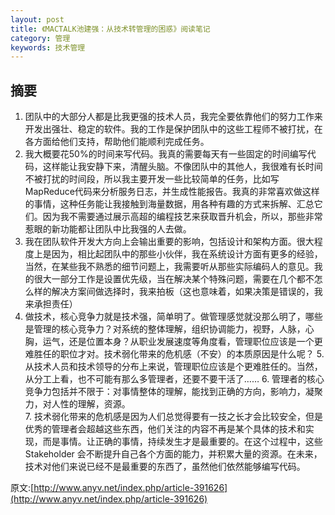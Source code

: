 ```yaml
---
layout: post
title: 《MACTALK池建强：从技术转管理的困惑》阅读笔记
category: 管理
keywords: 技术管理
---
```


## 摘要
1. 团队中的大部分人都是比我更强的技术人员，我完全要依靠他们的努力工作来开发出强壮、稳定的软件。我的工作是保护团队中的这些工程师不被打扰，在各方面给他们支持，帮助他们能顺利完成任务。
2. 我大概要花50%的时间来写代码。我真的需要每天有一些固定的时间编写代码，这样能让我安静下来，清醒头脑。不像团队中的其他人，我很难有长时间不被打扰的时间段，所以我主要开发一些比较简单的任务，比如写MapReduce代码来分析服务日志，并生成性能报告。我真的非常喜欢做这样的事情，这种任务能让我接触到海量数据，用各种有趣的方式来拆解、汇总它们。因为我不需要通过展示高超的编程技艺来获取晋升机会，所以，那些非常惹眼的新功能都让团队中比我强的人去做。
3. 我在团队软件开发大方向上会输出重要的影响，包括设计和架构方面。很大程度上是因为，相比起团队中的那些小伙伴，我在系统设计方面有更多的经验，当然，在某些我不熟悉的细节问题上，我需要听从那些实际编码人的意见。我的很大一部分工作是设置优先级，当在解决某个特殊问题，需要在几个都不怎么样的解决方案间做选择时，我来拍板（这也意味着，如果决策是错误的，我来承担责任）
4. 做技术，核心竞争力就是技术强，简单明了。做管理感觉就没那么明了，哪些是管理的核心竞争力？对系统的整体理解，组织协调能力，视野，人脉，心胸，运气，还是位置本身？从职业发展速度等角度看，管理职位应该是一个更难胜任的职位才对。技术弱化带来的危机感（不安）的本质原因是什么呢？
	5. 从技术人员和技术领导的分布上来说，管理职位应该是个更难胜任的。当然，从分工上看，也不可能有那么多管理者，还要不要干活了……
	6. 管理者的核心竞争力包括并不限于：对事情整体的理解，能找到正确的方向，影响力，凝聚力，对人性的理解，资源。 	
	7. 技术弱化带来的危机感是因为人们总觉得要有一技之长才会比较安全，但是优秀的管理者会超越这些东西，他们关注的内容不再是某个具体的技术和实现，而是事情。让正确的事情，持续发生才是最重要的。在这个过程中，这些 Stakeholder 会不断提升自己各个方面的能力，并积累大量的资源。在未来，技术对他们来说已经不是最重要的东西了，虽然他们依然能够编写代码。

	
原文:[http://www.anyv.net/index.php/article-391626](http://www.anyv.net/index.php/article-391626)	
